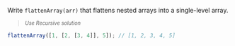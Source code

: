 Write `flattenArray(arr)` that flattens nested arrays into a single-level array.

> <sub><em>Use Recursive solution</em></sub>

```javascript
flattenArray([1, [2, [3, 4]], 5]); // [1, 2, 3, 4, 5]
```
